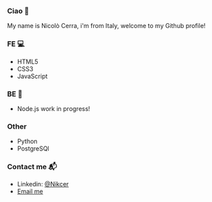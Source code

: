 ### Ciao 🖖
My name is Nicolò Cerra, i'm from Italy,  welcome to my Github profile!

### FE 💻
- HTML5
- CSS3
- JavaScript
### BE 📂
- Node.js work in progress!
### Other
- Python
- PostgreSQl
### Contact me 📬
- Linkedin: [@Nikcer](https://www.linkedin.com/in/nicol%C3%B2-cerra-492325231/)
- [Email me](mailto:nic.cerra@gmail.com)
<!--
**Nikcer/Nikcer** is a ✨ _special_ ✨ repository because its `README.md` (this file) appears on your GitHub profile.

Here are some ideas to get you started:

- 🔭 I’m currently working on ...
- 🌱 I’m currently learning ...
- 👯 I’m looking to collaborate on ...
- 🤔 I’m looking for help with ...
- 💬 Ask me about ...
- 📫 How to reach me: ...
- 😄 Pronouns: ...
- ⚡ Fun fact: ...
-->
